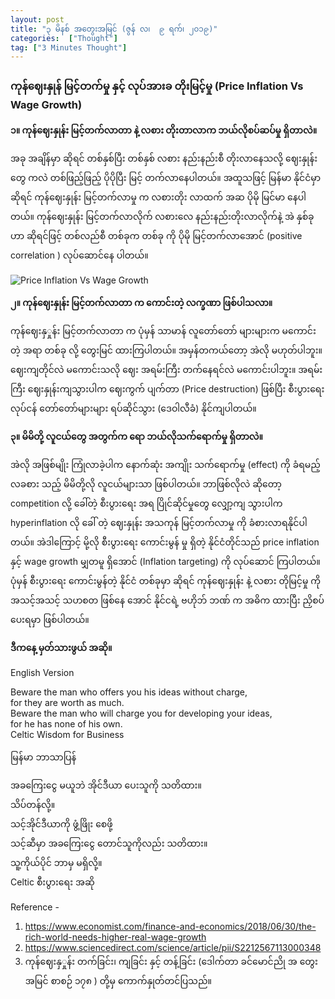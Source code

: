 ```yaml
---
layout: post
title: "၃ မိနစ် အတွေးအမြင် (ဇွန် လ၊  ၉ ရက်၊ ၂၀၁၉)"
categories:  ["Thought"]
tag: ["3 Minutes Thought"]
---
```


###   ကုန်ဈေးနှုန် မြင့်တက်မှု နှင့် လုပ်အားခ တိုးမြင့်မှု (Price Inflation Vs Wage Growth)


**၁။  ကုန်ဈေးနှုန်း မြင့်တက်လာတာ နဲ့ လစား တိုးတာလာက ဘယ်လိုစပ်ဆပ်မှု ရှိတာလဲ။**

အခု အချိန်မှာ ဆိုရင် တစ်နှစ်ပြီး တစ်နှစ် လစား နည်းနည်းစီ တိုးလာနေသလို့ ဈေးနှုန်းတွေ ကလဲ တစ်ဖြည့်ဖြည့် ပိုပိုပြီး မြင့် တက်လာနေပါတယ်။
အထူသဖြင့် မြန်မာ နိုင်ငံမှာဆိုရင် ကုန်ဈေးနှုန်း မြင့်တက်လာမှု က လစားတိုး လာထက် အဆ ပိုမို မြင်မာ နေပါတယ်။
ကုန်ဈေးနှုန်း မြင့်တက်လာလိုက် လစားလေ နည်းနည်းတိုးလာလိုက်နဲ့ အဲ နှစ်ခု ဟာ ဆိုရင်ဖြင့် တစ်လည်စီ တစ်ခုက တစ်ခု ကို ပိုမို မြင့်တက်လာအောင် (positive correlation ) လုပ်ဆောင်နေ ပါတယ်။

<!-- more -->

<img src="http://drive.google.com/uc?export=view&id=1nkpFSdXKu3tTCg6BuqQ4MWEErDcwz67l" alt="Price Inflation Vs Wage Growth">

**၂။ ကုန်ဈေးနှုန်း မြင့်တက်လာတာ က ကောင်းတဲ့ လက္ခဏာ ဖြစ်ပါသလာ။**

ကုန်ဈေးနှှုန်း မြင့်တက်လာတာ က ပုံမှန် သာမာန် လူတော်တော် များများက မကောင်းတဲ့ အရာ တစ်ခု လို့ တွေးမြင် ထားကြပါတယ်။ အမှန်တကယ်တော့ အဲလို မဟုတ်ပါဘူး။
 ဈေးကျတိုင်လဲ မကောင်းသလို ဈေး အရမ်းကြီး တက်နေရင်လဲ မကောင်းပါဘူး။
 အရမ်းကြီး ဈေးနှုန်းကျသွားပါက  ဈေးကွက် ပျက်တာ (Price destruction) ဖြစ်ပြီး စီးပွားရေး လုပ်ငန် တော်တော်များများ ရပ်ဆိုင်သွား (ဒေဝါလီခံ) နိုင်ကျပါတယ်။  


**၃။ မိမိတို့ လူငယ်တွေ အတွက်က ရော ဘယ်လိုသက်ရောက်မှု ရှိတာလဲ။**

အဲလို အဖြစ်မျိုး ကြုံလာခဲ့ပါက နောက်ဆုံး အကျိုး သက်ရောက်မှု (effect) ကို ခံရမည့် လခစား သည့် မိမိတို့လို လူငယ်များသာ ဖြစ်ပါတယ်။
ဘာဖြစ်လိုလဲ ဆိုတော့ competition လို့ ခေါ်တဲ့ စီးပွားရေး အရ ပြိုင်ဆိုင်မှုတွေ လျှော့ကျ သွားပါက hyperinflation လို ခေါ် တဲ့ ဈေးနှုန်း အသကုန် မြင့်တက်လာမှု ကို ခံစားလာရနိုင်ပါတယ်။
အဲဒါကြောင့် မို့လို စီးပွားရေး ကောင်းမွန် မှု ရှိတဲ့ နိုင်ငံတိုင်သည် price inflation နှင့် wage growth မျှတမူ ရှိအောင်  (Inflation targeting) ကို လုပ်ဆောင် ကြပါတယ်။
ပုံမှန် စီးပွားရေး ကောင်းမွန်တဲ့ နိုင်ငံ တစ်ခုမှာ ဆိုရင် ကုန်ဈေးနှုန်း နဲ့ လစား တိုမြင့်မှု ကို အသင့်အသင့် သဟစတ ဖြစ်နေ အောင် နိုင်ငရဲ့  ဗဟိုဘ် ဘဏ် က အဓိက ထားပြီး ညှိစပ်ပေးရမှာ ဖြစ်ပါတယ်။



**ဒီကနေ့ မှတ်သားဖွယ် အဆို။**

English Version

Beware the man who offers you his ideas without charge,<br />
for they are worth as much.<br />
Beware the man who will charge you for developing your ideas,<br />
for he has none of his own.<br />
Celtic Wisdom for Business

မြန်မာ ဘာသာပြန်

အခကြေးငွေ မယူဘဲ အိုင်ဒီယာ ပေးသူကို သတိထား။<br />
သိပ်တန်လို့။<br />
သင့်အိုင်ဒီယာကို ဖွံ့ဖြိုး စေဖို့<br />
သင့်ဆီမှာ အခကြေးငွေ တောင်သူကိုလည်း သတိထား။<br />
သူ့ကိုယ်ပိုင် ဘာမှ မရှိလို့။<br />
Celtic စီးပွားရေး အဆို


Reference -
1. https://www.economist.com/finance-and-economics/2018/06/30/the-rich-world-needs-higher-real-wage-growth
2. https://www.sciencedirect.com/science/article/pii/S2212567113000348
3. ကုန်ဈေးနှှုန်း တက်ခြင်း၊ ကျခြင်း နှင့် တန့်ခြင်း (ဒေါက်တာ ခင်မောင်ညို အ တွေးအမြင် စာစဉ် ၁၇၈ )
တို့မှ ကောက်နှုတ်တင်ပြသည်။
